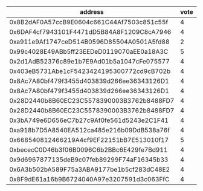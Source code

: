 address|vote|timestamp|signature
---|---|---|---
0x8B2dAF0A57ccB9E0604c661C44Af7503c851c55f|4|1611060122|0x09b572b6ea293cf2f0602974bf67090b82684f7260f223bc30ff28c607e52f846fcfbb3da3ccc462085f92c31c303420b9653a26211e540e830ea082dcd3b4a61b
0x6DAF4cf7943101F4471dD5B84A8F1209C8cA7946|4|1611060598|0xbab30bc95ea92083c4a5c0fc61654aa8f5fffcb0286b3b34ea1ec0db93fb4f3266d71e57e8bfa29249e7971dee2ca11abb3d4ea8d7f7c9877cad3ec9141a09331c
0xa911e9Af1747ceD514B0596D85504A0501A5fd88|2|1611070359|0x4cea6539df926dc3ce2886a53f33ce59fb2eaa9a7ccb4bcfe3d2ffcad7b22cba1691929940a9bcd5991abf6f16c51c5ae6a3893d2b206fde9b6b5edb63c2413e1c
0x99c4028E49ABb5ff23EEDeD0119070aEE0a18A3C|5|1611080807|0x64a3e3e8a8c72baa5a39d1aadf2029aba25d26d3170dedec70d4a244acd81f7c4ce06eee07cce1cc751c2e45f71b5f2c566ca90ffbbfee4f8d1548f72794752e1c
0x2d1AdB52376c89e1b7E9Ad01b5a1047cFe075577|4|1611084787|0x19ef50708cabb619d6421e7e0aa27e4ae4884895802be0047f3f3bf6ef0270bb7fa53c0fee64825ba1954a75ee310d87029c85c1241d69453e6f766afb04bab41b
0x403eB5731Abe1cF5423424195300772cd9cB702b|4|1611085164|0x95926501c43fc994c56a048869692c35ad8bf148a81fdb1cc86e25864fdd7b192a5fc1b058a6b601937724c661cfa4fbcc85129c288c3f85f7beff0e9040a4c01b
0x8Ac7A80bf479f3455d403839d266ee36343126D1|4|1611085385|0xd2f8c2fcdccc77dafe6c50d4d7653203c0f49acb19adf7fc1fbc6fea64dcf69477f2a9bc18aaf0af8774fa67351eb80b6ddb341e66779dba82c4d414464b622a1c
0x8Ac7A80bf479f3455d403839d266ee36343126D1|4|1611085673|0x4de4f86fa9c250dbbdb34f9f321dea806481142094812811d9ce949598a53a21021b4b4d3d8f8da782bec9bf770dabb9cbdd4e97580e98fb50b76968a9b6a0ba1c
0x28D2440b8B60EC23C5578390003B3762b8488FD7|4|1611085722|0xa7a575ba95a6808949215b6850843d634dbd2898b04be293a3fb45f7e621a5f96703640ab5444b9dae6e7e96df5220795ea048424dec7cad94bf9d663ace87dd1c
0x28D2440b8B60EC23C5578390003B3762b8488FD7|4|1611085855|0x20a8f3347e924c99ab5fbf2d9cd0296eecf9f453e751a92417fb9e9b29617b754646078eebeb20cad35c7fd5d221bc876ce8a85a8120f76ab050ea3d6257d4ed1b
0x3bA749e6D656eC7b27c9Af0fe561d5243e2C1F41|4|1611085925|0xb2fa55b15dfd3faf385c92bdf16b4250b8cb96c5ff86d3b8606c2c0d5748ebd721b00c068ab71012d9ff4fea29e6406308d979bfe818dbc3a37c45385107448d1c
0xa918b7D5A8540EA512ca485e216b09DdB538a76f|4|1611095208|0x4b1775d8cfe7fe26a9b8e7b8737bcc662cd0dcd7b08c6209206a2651b7e5f19c3e5c1707684ff3c4fc067aa72e81eeaf5933825649d42e354c3ee185f403d4c01b
0x668540812466219A4cf9EF22151bB7E513010f17|5|1611124960|0x55d680de4c0671d71cc06622b2bc3cf08ebc8cbc674b1fbb9992e7b1a37e500e3e9b580f46091b5f7ae98b931d70a8e71bbd0de5acb4370b816716a48f0cbd2c1b
0xbececC0D46b3f06B0096C6b2BBc6E429fe7Bd911|4|1611125852|0xb661ab687617ba95e606b557bd545501f75c9aedcbb49d476d6631700567f5ad57410c4af5c7b714ff6295bcee4b6682975937d822adc0811e6533f19525b6ef1b
0x9d6967877135deB9c07feb89299F74aF16345b33|4|1611137337|0xf811a902a732afc24dced4f24645936bbeb38c3c002d3018099d7f3c78b4e56e1fe4ac2d8f651f94ff333bf3c9a8091e48171d6182bd7c9d1ec5b1234206ac471b
0x6A3b502bA589F75a3ABA9177be1b5cf283dC48E2|4|1611137393|0x9f928d4f4bfd986cf7037281f4eb573feae21f8232c34f653030e2ed4c0556c418e75abc7940319489662fefd24bdcb991bb145405c6a16acc617f185499c1251b
0x8F9dE61a16b9B6724040A97e3207591d3c063FfC|4|1611137407|0xe14cba8d3d1b024f479007e2f8539495b51a1db8d3a0795697b1e2c59aca99056e8270e6372ffe577ef764d56a7234b10b71d9960c9bd23a3e00ef2a83a60a7f1c